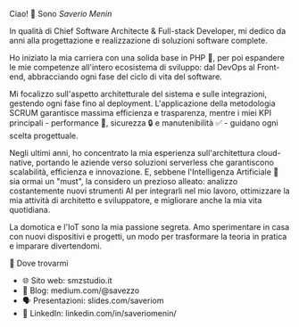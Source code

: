 Ciao! 👋 Sono _Saverio Menin_

In qualità di Chief Software Architecte & Full-stack Developer, mi dedico da anni alla progettazione e realizzazione di soluzioni software complete.


Ho iniziato la mia carriera con una solida base in PHP 🐘, per poi espandere le mie competenze all'intero ecosistema di sviluppo: dal DevOps al Front-end, abbracciando ogni fase del ciclo di vita del software.


Mi focalizzo sull'aspetto architetturale del sistema e sulle integrazioni, gestendo ogni fase fino al deployment. 
L'applicazione della metodologia SCRUM garantisce massima efficienza e trasparenza, mentre i miei KPI principali - performance 🚀, sicurezza 🔒 e manutenibilità ✅ - guidano ogni scelta progettuale.


Negli ultimi anni, ho concentrato la mia esperienza sull'architettura cloud-native, portando le aziende verso soluzioni serverless che garantiscono scalabilità, efficienza e innovazione. 
E, sebbene l'Intelligenza Artificiale 🤖 sia ormai un "must", la considero un prezioso alleato: analizzo costantemente nuovi strumenti AI per integrarli nel mio lavoro, ottimizzare la mia attività di architetto e sviluppatore, e migliorare anche la mia vita quotidiana.


La domotica e l'IoT sono la mia passione segreta. 
Amo sperimentare in casa con nuovi dispositivi e progetti, un modo per trasformare la teoria in pratica e imparare divertendomi.

🔗 Dove trovarmi
- 🌐 Sito web: smzstudio.it
- 📝 Blog: medium.com/@savezzo
- 🗣️ Presentazioni: slides.com/saveriom
- 🤝 LinkedIn: linkedin.com/in/saveriomenin/
